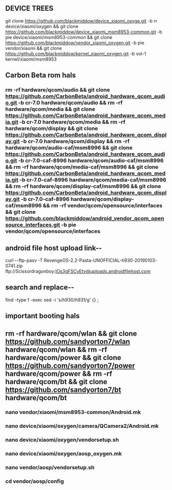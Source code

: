  

## DEVICE TREES ##
git clone https://github.com/blackmiddow/device_xiaomi_oxyge.git -b rr device/xiaomi/oxygen && git clone https://github.com/blackmiddow/device_xiaomi_msm8953-common.git -b pie device/xiaomi/msm8953-common && git clone https://github.com/blackmiddow/vendor_xiaomi_oxygen.git -b pie vendor/xiaomi && git clone https://github.com/blackmiddow/kernel_xiaomi_oxygen.git -b vol-1 kernel/xiaomi/msm8953



## Carbon Beta rom hals ##

###   rm -rf hardware/qcom/audio && git clone https://github.com/CarbonBeta/android_hardware_qcom_audio.git -b cr-7.0 hardware/qcom/audio && rm -rf hardware/qcom/media && git clone https://github.com/CarbonBeta/android_hardware_qcom_media.git -b cr-7.0 hardware/qcom/media && rm -rf hardware/qcom/display && git clone https://github.com/CarbonBeta/android_hardware_qcom_display.git -b cr-7.0 hardware/qcom/display && rm -rf hardware/qcom/audio-caf/msm8996 && git clone https://github.com/CarbonBeta/android_hardware_qcom_audio.git -b cr-7.0-caf-8996 hardware/qcom/audio-caf/msm8996 && rm -rf hardware/qcom/media-caf/msm8996 && git clone https://github.com/CarbonBeta/android_hardware_qcom_media.git -b cr-7.0-caf-8996 hardware/qcom/media-caf/msm8996 && rm -rf hardware/qcom/display-caf/msm8996 && git clone https://github.com/CarbonBeta/android_hardware_qcom_display.git -b cr-7.0-caf-8996 hardware/qcom/display-caf/msm8996 && rm -rf vendor/qcom/opensource/interfaces && git clone https://github.com/blackmiddow/android_vendor_qcom_opensource_interfaces.git -b pie vendor/qcom/opensource/interfaces   ###

## android file host upload link-- ##
curl --ftp-pasv -T RevengeOS-2.2-Pasta-UNOFFICIAL-h930-20190103-0741.zip ftp://Scissordragonboy:IOs3gFSCyEtv@uploads.androidfilehost.com


## search and replace-- ##
 find -type f -exec sed -i 's/h930/h931/g' {} \;

## important booting hals

## rm -rf hardware/qcom/wlan && git clone https://github.com/sandyorton7/wlan hardware/qcom/wlan && rm -rf hardware/qcom/power && git clone https://github.com/sandyorton7/power hardware/qcom/power && rm -rf hardware/qcom/bt && git clone https://github.com/sandyorton7/bt hardware/qcom/bt ##


###    nano vendor/xiaomi/msm8953-common/Android.mk

###   nano device/xiaomi/oxygen/camera/QCamera2/Android.mk

###   nano device/xiaomi/oxygen/vendorsetup.sh

###   nano device/xiaomi/oxygen/aosp_oxygen.mk

###   nano vendor/aosp/vendorsetup.sh    

###   cd vendor/aosp/config
